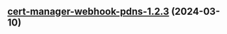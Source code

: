 

## [cert-manager-webhook-pdns-1.2.3](https://github.com/cyr-ius/truenas-charts/compare/cert-manager-webhook-pdns-1.2.2...cert-manager-webhook-pdns-1.2.3) (2024-03-10)

